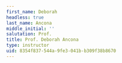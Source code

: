 ```yaml
---
first_name: Deborah
headless: true
last_name: Ancona
middle_initial: ''
salutation: Prof.
title: Prof. Deborah Ancona
type: instructor
uid: 8354f837-544a-9fe3-041b-b309f38b8670
---
```

